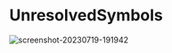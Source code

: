# UnresolvedSymbols
![screenshot-20230719-191942](https://github.com/fqz100/UnresolvedSymbols/assets/5156183/10ca3324-35a0-422b-af0a-addbbb4488e0)

